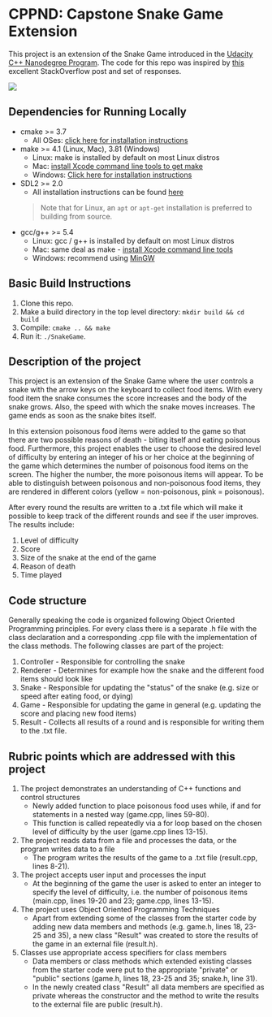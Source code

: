 # CPPND: Capstone Snake Game Extension

This project is an extension of the Snake Game introduced in the [Udacity C++ Nanodegree Program](https://www.udacity.com/course/c-plus-plus-nanodegree--nd213). The code for this repo was inspired by [this](https://codereview.stackexchange.com/questions/212296/snake-game-in-c-with-sdl) excellent StackOverflow post and set of responses.

<img src="snake_game.gif"/>


## Dependencies for Running Locally
* cmake >= 3.7
  * All OSes: [click here for installation instructions](https://cmake.org/install/)
* make >= 4.1 (Linux, Mac), 3.81 (Windows)
  * Linux: make is installed by default on most Linux distros
  * Mac: [install Xcode command line tools to get make](https://developer.apple.com/xcode/features/)
  * Windows: [Click here for installation instructions](http://gnuwin32.sourceforge.net/packages/make.htm)
* SDL2 >= 2.0
  * All installation instructions can be found [here](https://wiki.libsdl.org/Installation)
  >Note that for Linux, an `apt` or `apt-get` installation is preferred to building from source. 
* gcc/g++ >= 5.4
  * Linux: gcc / g++ is installed by default on most Linux distros
  * Mac: same deal as make - [install Xcode command line tools](https://developer.apple.com/xcode/features/)
  * Windows: recommend using [MinGW](http://www.mingw.org/)


## Basic Build Instructions

1. Clone this repo.
2. Make a build directory in the top level directory: `mkdir build && cd build`
3. Compile: `cmake .. && make`
4. Run it: `./SnakeGame`.


## Description of the project

This project is an extension of the Snake Game where the user controls a snake with the arrow keys on the keyboard to collect food items.
With every food item the snake consumes the score increases and the body of the snake grows. Also, the speed with which the snake moves increases.
The game ends as soon as the snake bites itself.

In this extension poisonous food items were added to the game so that there are two possible reasons of death - biting itself and eating poisonous food.
Furthermore, this project enables the user to choose the desired level of difficulty by entering an integer of his or her choice at the beginning of the game which determines the number of poisonous food items on the screen. The higher the number, the more poisonous items will appear. To be able to distinguish between poisonous and non-poisonous food items, they are rendered in different colors (yellow = non-poisonous, pink = poisonous).

After every round the results are written to a .txt file which will make it possible to keep track of the different rounds and see if the user improves. The results include:
1. Level of difficulty
2. Score
3. Size of the snake at the end of the game
4. Reason of death
5. Time played


## Code structure

Generally speaking the code is organized following Object Oriented Programming principles. For every class there is a separate .h file with the class declaration and a corresponding .cpp file with the implementation of the class methods.
The following classes are part of the project:
1. Controller - Responsible for controlling the snake
2. Renderer - Determines for example how the snake and the different food items should look like
3. Snake - Responsible for updating the "status" of the snake (e.g. size or speed after eating food, or dying)
4. Game - Responsible for updating the game in general (e.g. updating the score and placing new food items)
5. Result - Collects all results of a round and is responsible for writing them to the .txt file.


## Rubric points which are addressed with this project

1. The project demonstrates an understanding of C++ functions and control structures
    - Newly added function to place poisonous food uses while, if and for statements in a nested way (game.cpp, lines 59-80).
    - This function is called repeatedly via a for loop based on the chosen level of difficulty by the user (game.cpp lines 13-15).
2. The project reads data from a file and processes the data, or the program writes data to a file
    - The program writes the results of the game to a .txt file (result.cpp, lines 8-21).
3. The project accepts user input and processes the input
    - At the beginning of the game the user is asked to enter an integer to specify the level of difficulty, i.e. the number of poisonous items (main.cpp, lines 19-20 and 23; game.cpp, lines 13-15).
4. The project uses Object Oriented Programming Techniques
    - Apart from extending some of the classes from the starter code by adding new data members and methods (e.g. game.h, lines 18, 23-25 and 35), a new class "Result" was created to store the results of the game in an external file (result.h).
5. Classes use appropriate access specifiers for class members
    - Data members or class methods which extended existing classes from the starter code were put to the appropriate "private" or "public" sections (game.h, lines 18, 23-25 and 35; snake.h, line 31).
    - In the newly created class "Result" all data members are specified as private whereas the constructor and the method to write the results to the external file are public (result.h).